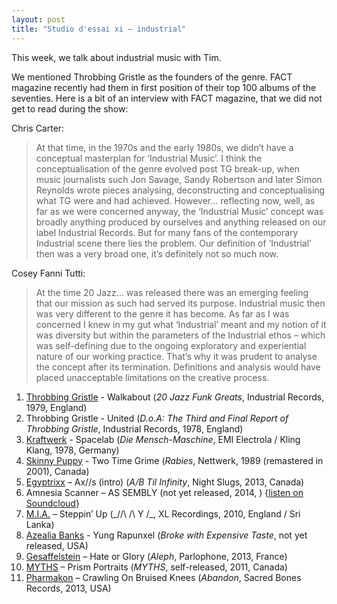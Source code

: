 ```yaml
---
layout: post
title: "Studio d'essai xi – industrial"
---
```


This week, we talk about industrial music with Tim.

We mentioned Throbbing Gristle as the founders of the genre. FACT magazine recently had them in first position of their top 100 albums of the seventies. Here is a bit of an interview with FACT magazine, that we did not get to read during the show:

Chris Carter:

> At that time, in the 1970s and the early 1980s, we didn’t have a conceptual masterplan for ‘Industrial Music’. I think the conceptualisation of the genre evolved post TG break-up, when music journalists such Jon Savage, Sandy Robertson and later Simon Reynolds wrote pieces analysing, deconstructing and conceptualising what TG were and had achieved. However... reflecting now, well, as far as we were concerned anyway, the ‘Industrial Music’ concept was broadly anything produced by ourselves and anything released on our label Industrial Records. But for many fans of the contemporary Industrial scene there lies the problem. Our definition of ‘Industrial’ then was a very broad one, it’s definitely not so much now.

Cosey Fanni Tutti:

> At the time 20 Jazz... was released there was an emerging feeling that our mission as such had served its purpose. Industrial music then was very different to the genre it has become. As far as I was concerned I knew in my gut what ‘Industrial’ meant and my notion of it was diversity but within the parameters of the Industrial ethos – which was self-defining due to the ongoing exploratory and experiential nature of our working practice. That’s why it was prudent to analyse the concept after its termination. Definitions and analysis would have placed unacceptable limitations on the creative process.

1. [Throbbing Gristle](http://musicbrainz.org/artist/e135d690-9c53-4333-8f11-98aec8c9f434) - Walkabout (_20 Jazz Funk Greats_, Industrial Records, 1979, England)
2. Throbbing Gristle - United (_D.o.A: The Third and Final Report of Throbbing Gristle_, Industrial Records, 1978, England)
3. [Kraftwerk](http://musicbrainz.org/artist/5700dcd4-c139-4f31-aa3e-6382b9af9032) - Spacelab (_Die Mensch-Maschine_, EMI Electrola / Kling Klang, 1978, Germany)
4. [Skinny Puppy](http://musicbrainz.org/artist/5a24bc1a-c093-4a82-84ed-8d7f2da0570d) - Two Time Grime (_Rabies_, Nettwerk, 1989 (remastered in 2001), Canada)
5. [Egyptrixx](http://musicbrainz.org/artist/d9f0e57f-947d-44b3-a47a-f87cf90710f6) – Ax//s (intro) (_A/B Til Infinity_, Night Slugs, 2013, Canada)
6. Amnesia Scanner – AS SEMBLY (not yet released, 2014, ) {[listen on Soundcloud](https://soundcloud.com/amnesia-scanner/assembly)}
7. [M.I.A.](http://musicbrainz.org/artist/7cf0ea9d-86b9-4dad-ba9e-2355a64899ea) – Steppin’ Up (_/\/\ /\ Y /\_, XL Recordings, 2010, England / Sri Lanka)
8. [Azealia Banks](http://musicbrainz.org/artist/0c3505e7-d884-43cf-9028-d318607190a4) - Yung Rapunxel (_Broke with Expensive Taste_, not yet released, USA)
9. [Gesaffelstein](http://musicbrainz.org/artist/cc3e537d-ff34-423f-8cd6-635a80f4dba7) – Hate or Glory (_Aleph_, Parlophone, 2013, France)
10. [MYTHS](http://musicbrainz.org/artist/63398e7f-3360-4d44-978d-8c39a49c0ef4) – Prism Portraits (_MYTHS_, self-released, 2011, Canada)
11. [Pharmakon](http://musicbrainz.org/artist/9f41b731-60a8-4811-a4a3-bdd61ef668af) – Crawling On Bruised Knees (_Abandon_, Sacred Bones Records, 2013, USA)
